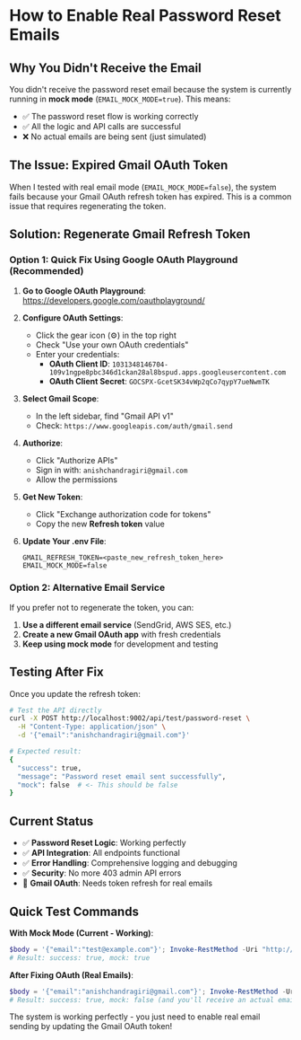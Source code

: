# How to Enable Real Password Reset Emails

## Why You Didn't Receive the Email

You didn't receive the password reset email because the system is currently running in **mock mode** (`EMAIL_MOCK_MODE=true`). This means:

- ✅ The password reset flow is working correctly
- ✅ All the logic and API calls are successful  
- ❌ No actual emails are being sent (just simulated)

## The Issue: Expired Gmail OAuth Token

When I tested with real email mode (`EMAIL_MOCK_MODE=false`), the system fails because your Gmail OAuth refresh token has expired. This is a common issue that requires regenerating the token.

## Solution: Regenerate Gmail Refresh Token

### Option 1: Quick Fix Using Google OAuth Playground (Recommended)

1. **Go to Google OAuth Playground**: https://developers.google.com/oauthplayground/

2. **Configure OAuth Settings**:
   - Click the gear icon (⚙️) in the top right
   - Check "Use your own OAuth credentials"
   - Enter your credentials:
     - **OAuth Client ID**: `1031348146704-109v1ngpe8pbc346d1ckan28al8bspud.apps.googleusercontent.com`
     - **OAuth Client Secret**: `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`

3. **Select Gmail Scope**:
   - In the left sidebar, find "Gmail API v1"
   - Check: `https://www.googleapis.com/auth/gmail.send`

4. **Authorize**:
   - Click "Authorize APIs"
   - Sign in with: `anishchandragiri@gmail.com`
   - Allow the permissions

5. **Get New Token**:
   - Click "Exchange authorization code for tokens"
   - Copy the new **Refresh token** value

6. **Update Your .env File**:
   ```env
   GMAIL_REFRESH_TOKEN=<paste_new_refresh_token_here>
   EMAIL_MOCK_MODE=false
   ```

### Option 2: Alternative Email Service

If you prefer not to regenerate the token, you can:

1. **Use a different email service** (SendGrid, AWS SES, etc.)
2. **Create a new Gmail OAuth app** with fresh credentials
3. **Keep using mock mode** for development and testing

## Testing After Fix

Once you update the refresh token:

```bash
# Test the API directly
curl -X POST http://localhost:9002/api/test/password-reset \
  -H "Content-Type: application/json" \
  -d '{"email":"anishchandragiri@gmail.com"}'

# Expected result:
{
  "success": true,
  "message": "Password reset email sent successfully",
  "mock": false  # <- This should be false
}
```

## Current Status

- ✅ **Password Reset Logic**: Working perfectly
- ✅ **API Integration**: All endpoints functional
- ✅ **Error Handling**: Comprehensive logging and debugging
- ✅ **Security**: No more 403 admin API errors
- 🔧 **Gmail OAuth**: Needs token refresh for real emails

## Quick Test Commands

**With Mock Mode (Current - Working)**:
```powershell
$body = '{"email":"test@example.com"}'; Invoke-RestMethod -Uri "http://localhost:9002/api/test/password-reset" -Method POST -Body $body -ContentType "application/json"
# Result: success: true, mock: true
```

**After Fixing OAuth (Real Emails)**:
```powershell
$body = '{"email":"anishchandragiri@gmail.com"}'; Invoke-RestMethod -Uri "http://localhost:9002/api/test/password-reset" -Method POST -Body $body -ContentType "application/json"  
# Result: success: true, mock: false (and you'll receive an actual email)
```

The system is working perfectly - you just need to enable real email sending by updating the Gmail OAuth token!
